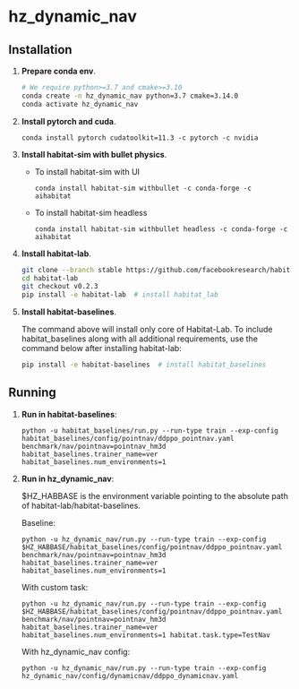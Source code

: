 # hz_dynamic_nav

## Installation

1. **Prepare conda env**.
   ```bash
   # We require python>=3.7 and cmake>=3.10
   conda create -n hz_dynamic_nav python=3.7 cmake=3.14.0
   conda activate hz_dynamic_nav
   ```
   
1. **Install pytorch and cuda**.
      ```
      conda install pytorch cudatoolkit=11.3 -c pytorch -c nvidia
      ```

1. **Install habitat-sim with bullet physics**.
   - To install habitat-sim with UI
      ```
      conda install habitat-sim withbullet -c conda-forge -c aihabitat
      ```
      
   - To install habitat-sim headless
      ```
      conda install habitat-sim withbullet headless -c conda-forge -c aihabitat
      ```

1. **Install habitat-lab**.

      ```bash
      git clone --branch stable https://github.com/facebookresearch/habitat-lab.git
      cd habitat-lab
      git checkout v0.2.3
      pip install -e habitat-lab  # install habitat_lab
      ```
      
1. **Install habitat-baselines**.

    The command above will install only core of Habitat-Lab. To include habitat_baselines along with all additional requirements, use the command below after installing habitat-lab:

      ```bash
      pip install -e habitat-baselines  # install habitat_baselines
      ```
      
## Running

1. **Run in habitat-baselines**:
   
      ```
      python -u habitat_baselines/run.py --run-type train --exp-config habitat_baselines/config/pointnav/ddppo_pointnav.yaml benchmark/nav/pointnav=pointnav_hm3d habitat_baselines.trainer_name=ver habitat_baselines.num_environments=1
      ```
      
1. **Run in hz_dynamic_nav**:

   $HZ_HABBASE is the environment variable pointing to the absolute path of habitat-lab/habitat-baselines.
 
   Baseline:
      ```
      python -u hz_dynamic_nav/run.py --run-type train --exp-config $HZ_HABBASE/habitat_baselines/config/pointnav/ddppo_pointnav.yaml benchmark/nav/pointnav=pointnav_hm3d habitat_baselines.trainer_name=ver habitat_baselines.num_environments=1
      ```

   With custom task:
      ```
      python -u hz_dynamic_nav/run.py --run-type train --exp-config $HZ_HABBASE/habitat_baselines/config/pointnav/ddppo_pointnav.yaml benchmark/nav/pointnav=pointnav_hm3d habitat_baselines.trainer_name=ver habitat_baselines.num_environments=1 habitat.task.type=TestNav
      ```
      
   With hz_dynamic_nav config:
      ```
      python -u hz_dynamic_nav/run.py --run-type train --exp-config hz_dynamic_nav/config/dynamicnav/ddppo_dynamicnav.yaml
      ```
